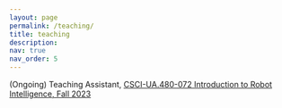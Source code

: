```yaml
---
layout: page
permalink: /teaching/
title: teaching
description: 
nav: true
nav_order: 5
---
```


(Ongoing) Teaching Assistant, [CSCI-UA.480-072 Introduction to Robot Intelligence, Fall 2023](https://nyu-robot-learning.github.io/robot-intel-class-fl23/)

